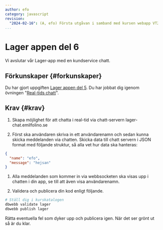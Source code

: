```yaml
---
author: efo
category: javascript
revision:
  "2024-02-16": (A, efo) Första utgåvan i samband med kursen webapp VT24.
...
```

Lager appen del 6
==================================

Vi avslutar vår Lager-app med en kundservice chatt.



<!--more-->



Förkunskaper {#forkunskaper}
-----------------------
Du har gjort uppgiften [Lager appen del 5](uppgift/lager-appen-del-5-v5). Du har jobbat dig igenom övningen "[Real-tids chatt](kunskap/real-tids-chatt)".



Krav {#krav}
-----------------------

1. Skapa möjlighet för att chatta i real-tid via chatt-servern lager-chat.emilfolino.se

1. Först ska användaren skriva in ett användarenamn och sedan kunna skicka meddelanden via chatten. Skicka data till chatt servern i JSON format med följande struktur, så alla vet hur data ska hanteras:

```json
{
  "name": "efo",
  "message": "hejsan"
}
```

1. Alla meddelanden som kommer in via webbsocketen ska visas upp i chatten i din app, se till att även visa användarenamn.

1. Validera och publicera din kod enligt följande.

```bash
# Ställ dig i kurskatalogen
dbwebb validate lager
dbwebb publish lager
```

Rätta eventuella fel som dyker upp och publicera igen. När det ser grönt ut så är du klar.
